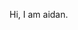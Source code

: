 Hi, I am aidan.

<!---
aidandmurphy/aidandmurphy is a ✨ special ✨ repository because its `README.md` (this file) appears on your GitHub profile.
You can click the Preview link to take a look at your changes.
--->
